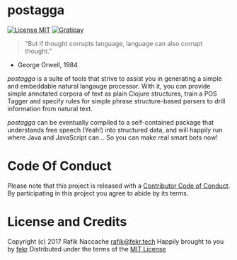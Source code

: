 # postagga
[![License MIT](https://img.shields.io/badge/License-MIT-blue.svg)](http://opensource.org/licenses/MIT)
[![Gratipay](https://img.shields.io/gratipay/turbopape.svg)](https://gratipay.com/turbopape/)

> "But if thought corrupts language, language can also corrupt thought."
- George Orwell, 1984

*postagga* is a suite of tools that strive to assist you in generating a
simple and embeddable natural langauge processor. With it, you can
provide simple annotated corpora of text as plain Clojure structures,
train a POS Tagger and specify rules for simple phrase structure-based
parsers to drill information from natural text.

*postagga* can be eventually compiled to a self-contained package that
understands free speech (Yeah!) into structured data, and will happily run
where Java and JavaScript can... So you can make real smart bots now!

# Code Of Conduct

Please note that this project is released with
a [Contributor Code of Conduct](./CODE_OF_CONDUCT.md). 
By participating in this project you agree to abide by its terms.

# License and Credits

Copyright (c) 2017 Rafik Naccache <rafik@fekr.tech>
Happily brought to you by [fekr](http://fekr.tech)
Distributed under the terms of the [MIT License]("http://opensource.org/licenses/MIT)


